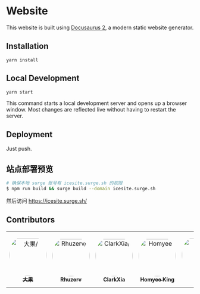 # Website

This website is built using [Docusaurus 2](https://docusaurus.io/), a modern static website generator.

## Installation

```console
yarn install
```

## Local Development

```console
yarn start
```

This command starts a local development server and opens up a browser window. Most changes are reflected live without having to restart the server.

## Deployment

Just push.

## 站点部署预览

```bash
# 确保本地 surge 账号有 icesite.surge.sh 的权限
$ npm run build && surge build --domain icesite.surge.sh
```

然后访问 https://icesite.surge.sh/
## Contributors

<table>
<tr>
    <td align="center" style="word-wrap: break-word; width: 150.0; height: 150.0">
        <a href=https://github.com/imsobear>
            <img src=https://avatars.githubusercontent.com/u/2505411?v=4 width="100;"  style="border-radius:50%;align-items:center;justify-content:center;overflow:hidden;padding-top:10px" alt=大果/>
            <br />
            <sub style="font-size:14px"><b>大果</b></sub>
        </a>
    </td>
    <td align="center" style="word-wrap: break-word; width: 150.0; height: 150.0">
        <a href=https://github.com/FuzzyFade>
            <img src=https://avatars.githubusercontent.com/u/25416941?v=4 width="100;"  style="border-radius:50%;align-items:center;justify-content:center;overflow:hidden;padding-top:10px" alt=Rhuzerv/>
            <br />
            <sub style="font-size:14px"><b>Rhuzerv</b></sub>
        </a>
    </td>
    <td align="center" style="word-wrap: break-word; width: 150.0; height: 150.0">
        <a href=https://github.com/ClarkXia>
            <img src=https://avatars.githubusercontent.com/u/4219965?v=4 width="100;"  style="border-radius:50%;align-items:center;justify-content:center;overflow:hidden;padding-top:10px" alt=ClarkXia/>
            <br />
            <sub style="font-size:14px"><b>ClarkXia</b></sub>
        </a>
    </td>
    <td align="center" style="word-wrap: break-word; width: 150.0; height: 150.0">
        <a href=https://github.com/HomyeeKing>
            <img src=https://avatars.githubusercontent.com/u/49113249?v=4 width="100;"  style="border-radius:50%;align-items:center;justify-content:center;overflow:hidden;padding-top:10px" alt=Homyee King/>
            <br />
            <sub style="font-size:14px"><b>Homyee King</b></sub>
        </a>
    </td>
    <td align="center" style="word-wrap: break-word; width: 150.0; height: 150.0">
        <a href=https://github.com/maoxiaoke>
            <img src=https://avatars.githubusercontent.com/u/13417006?v=4 width="100;"  style="border-radius:50%;align-items:center;justify-content:center;overflow:hidden;padding-top:10px" alt=那吒/>
            <br />
            <sub style="font-size:14px"><b>那吒</b></sub>
        </a>
    </td>
</tr>
</table>
